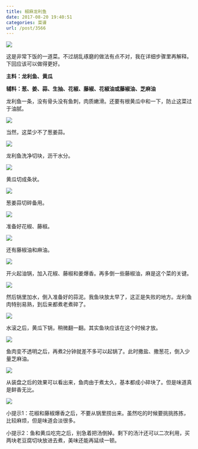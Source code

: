 ```yaml
---
title: 椒麻龙利鱼
date: 2017-08-20 19:40:51
categories: 菜谱
url: /post/3566
---
```


![](https://storageapi.fleek.co/0a3a8890-e65e-47ce-93d7-0442b9209d38-bucket/blog/posts/2017-08/08-21/12.jpg)

这是非常下饭的一道菜。不过胡乱琢磨的做法有点不对，我在详细步骤里再解释。下回应该可以做得更好。

**主料：龙利鱼、黄瓜**

**辅料：葱、姜、蒜、生抽、花椒、藤椒、花椒油或藤椒油、芝麻油**

龙利鱼一条，没有骨头没有鱼刺，肉质嫩滑。还要有根黄瓜中和一下，防止这菜过于油腻。

![](https://storageapi.fleek.co/0a3a8890-e65e-47ce-93d7-0442b9209d38-bucket/blog/posts/2017-08/08-21/1.jpg)

当然，这菜少不了葱姜蒜。

![](https://storageapi.fleek.co/0a3a8890-e65e-47ce-93d7-0442b9209d38-bucket/blog/posts/2017-08/08-21/3.jpg)

龙利鱼洗净切块，沥干水分。

![](https://storageapi.fleek.co/0a3a8890-e65e-47ce-93d7-0442b9209d38-bucket/blog/posts/2017-08/08-21/7.jpg)

黄瓜切成条状。

![](https://storageapi.fleek.co/0a3a8890-e65e-47ce-93d7-0442b9209d38-bucket/blog/posts/2017-08/08-21/2.jpg)

葱姜蒜切碎备用。

![](https://storageapi.fleek.co/0a3a8890-e65e-47ce-93d7-0442b9209d38-bucket/blog/posts/2017-08/08-21/4.jpg)

准备好花椒、藤椒。

![](https://storageapi.fleek.co/0a3a8890-e65e-47ce-93d7-0442b9209d38-bucket/blog/posts/2017-08/08-21/5.jpg)

还有藤椒油和麻油。

![](https://storageapi.fleek.co/0a3a8890-e65e-47ce-93d7-0442b9209d38-bucket/blog/posts/2017-08/08-21/6.jpg)

开火起油锅，加入花椒、藤椒和姜爆香。再多倒一些藤椒油，麻是这个菜的关键。

![](https://storageapi.fleek.co/0a3a8890-e65e-47ce-93d7-0442b9209d38-bucket/blog/posts/2017-08/08-21/8.jpg)

然后锅里加水，倒入准备好的蒜泥。我鱼块放太早了，这正是失败的地方。龙利鱼肉特别易熟，到后来都煮老煮碎了。

![](https://storageapi.fleek.co/0a3a8890-e65e-47ce-93d7-0442b9209d38-bucket/blog/posts/2017-08/08-21/9.jpg)

水滚之后，黄瓜下锅，稍微翻一翻。其实鱼块应该在这个时候才放。

![](https://storageapi.fleek.co/0a3a8890-e65e-47ce-93d7-0442b9209d38-bucket/blog/posts/2017-08/08-21/10.jpg)

鱼肉变不透明之后，再煮2分钟就差不多可以起锅了。此时撒盐、撒葱花，倒入少量芝麻油。

![](https://storageapi.fleek.co/0a3a8890-e65e-47ce-93d7-0442b9209d38-bucket/blog/posts/2017-08/08-21/11.jpg)

从装盘之后的效果可以看出来，鱼肉由于煮太久，基本都成小碎块了。但是味道真是鲜香无比。

![](https://storageapi.fleek.co/0a3a8890-e65e-47ce-93d7-0442b9209d38-bucket/blog/posts/2017-08/08-21/12.jpg)

小提示1：花椒和藤椒爆香之后，不要从锅里捞出来。虽然吃的时候要挑挑拣拣，比较麻烦，但是味道会淡很多。

小提示2：鱼和黄瓜吃完之后，别急着把汤倒掉。剩下的汤汁还可以二次利用，买两块老豆腐切块放进去煮，美味还能再延续一顿。